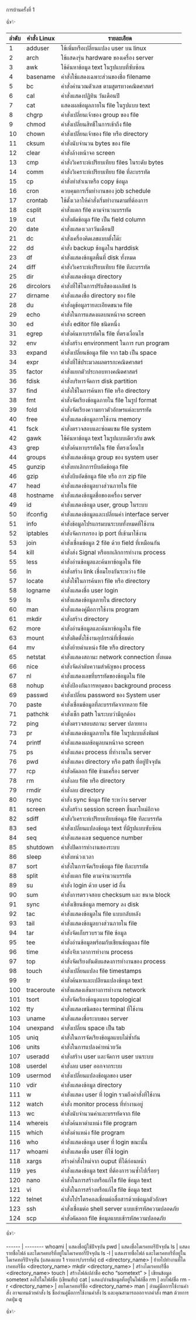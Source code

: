 การบ้านครั้งที่ 1

:+1::sparkles:

ลำดับ   |   คำสั่ง Linux   |   รายละเอียด
------ | ------------- | -------
1   |  adduser	|  ใช้เพิ่มหรือเปลี่ยนแปลง user บน linux
2   |  arch	|  ใช้แสดงรุ่น hardware ของเครื่อง server
3   |	 awk	 |  ใช้ค้นหาข้อมูล text ในรูปแบบที่ซับซ้อน
4   |	 basename	 |  คำสั่งใช้แสดงเฉพาะส่วนของชื่อ filename
5   |  bc	|  คำสั่งคำนวณตัวเลข ตามสูตรทางคณิตศาสตร์ 
6   |  cal	 |  คำสั่งแสดงปฏิทิน วันเดือนปี 
7   |	 cat	 |  แสดงผลข้อมูลภายใน file ในรูปแบบ text
8   |	 chgrp	 |  คำสั่งเปลี่ยนเจ้าของ group ของ file
9   |	 chmod	 |  คำสั่งเปลี่ยนสิทธิ์ในการเข้าถึง file
10  |  chown	 |  คำสั่งเปลี่ยนเจ้าของ file หรือ directory
11  |	 cksum	 |  คำสั่งนับจำนวน bytes ของ file
12  |	 clear	 |  คำสั่งล้างหน้าจอ screen
13  |	 cmp	 | คำสั่งวิเคราะห์เปรียบเทียบ files ในระดับ bytes
14  |	 comm	|  คำสั่งวิเคราะห์เปรียบเทียบ file ที่ละบรรทัด
15  |	 cp	|  คำสั่งทำสำเนาหรือ copy ข้อมูล
16  |	 cron	|  ควบคุมการเริ่มทำงานของ job schedule
17  |	 crontab	 |  ใช้ตั้งเวลาให้คำสั่งเริ่มทำงานตามที่ต้องการ
18  |	 csplit	|  คำสั่งแตก file ตามจำนวนบรรทัด
19  |	 cut	 | คำสั่งตัดข้อมูล file เป็น field column
20  |	 date	|  คำสั่งแสดงเวลาวันเดือนปี 
21  |	 dc	|  คำสั่งเครื่องคิดเลขแบบตั้งโต๊ะ
22  |	 dd	|  คำสั่ง backup ข้อมูลใน harddisk
23  |	 df	|  คำสั่งแสดงข้อมูลพื้นที่ disk ทั้งหมด
24  |	 diff	|  คำสั่งวิเคราะห์เปรียบเทียบ file ทีละบรรทัด
25  |	 dir	 |  คำสั่งแสดงข้อมูล directory
26  |	 dircolors	 |  คำสั่งที่ใช้ในการปรับสีของผลลัพธ์ ls
27  |	 dirname	 |  คำสั่งแสดงชื่อ directory ของ file
28  |	 du	|  คำสั่งดูข้อมูลรายละเอียดขนาด file
29  |	 echo	|  คำสั่งในการแสดงผลบนหน้าจอ screen
30  |	 ed	|  คำสั่ง editor file ชนิดหนึ่ง
31  |	 egrep	| คำสั่งค้นหาบรรทัดใน file ที่ตรงเงื่อนไข
32  |	 env	| คำสั่งสร้าง environment ในการ run program
33  |	 expand	| คำสั่งเปลี่ยนข้อมูล file จาก tab เป็น space
34  |	expr	|  คำสั่งที่ใช้ประมวลผลตรรกะคณิตศาสตร์ 
35  |	factor	|  คำสั่งแยกตัวประกอบทางคณิตศาสตร์ 
36  |	fdisk | คำสั่งบริหารจัดการ disk partition
37  |	find	|  คำสั่งใช้ในการค้นหา file หรือ directory
38  |	fmt	| คำสั่งจัดเรียงข้อมูลภายใน file ในรูป format
39  |	fold	|  คำสั่งจัดเรียงความยาวตัวอักษรแต่ละบรรทัด
40  |	free	|  คำสั่งแสดงข้อมูลการใช้งาน memory
41  |	fsck	|  คำสั่งตรวจสอบและซ่อมแซม file system
42  |	gawk	|  ใช้ค้นหาข้อมูล text ในรูปแบบเดียวกับ awk
43  |	grep	|  คำสั่งค้นหาบรรทัดใน file ที่ตรงเงื่อนไข
44  |	groups	|  คำสั่งแสดงข้อมูล group ของ system user
45  |	gunzip	|  คำสั่งยกเลิกการบีบอัดข้อมูล file
46  |	gzip	|  คำสั่งบีบอัดข้อมูล file หรือ การ zip file
47  |	head	|  คำสั่งแสดงข้อมูลบางส่วนภายใน file
48  |	hostname	|  คำสั่งแสดงข้อมูลชื่อของเครื่อง server
49  |	id	|  คำสั่งแสดงข้อมูล user, group ในระบบ
50  |	ifconfig	|  คำสั่งแสดงข้อมูลและเปลี่ยนค่า interface server
51  |	info	|  คำสั่งข้อมูลโปรแกรมบนระบบทั้งหมดที่ใช้งาน
52  |	iptables	|  คำสั่งจัดการกรอง ip port ที่เข้ามาใช้งาน
53  |	join	|  คำสั่งเชื่อมข้อมูล 2 file ด้วย field ที่เหมือนกัน
54  |	kill	|  คำสั่งส่ง Signal หรือยกเลิกการทำงาน process
55  |	less	|  คำสั่งอ่านข้อมูลและค้นหาข้อมูลใน file
56  |	ln	|  คำสั่งสร้าง link เชื่อมโยงกันระหว่าง file
57  |	locate	|  คำสั่งใช้ในการค้นหา file หรือ directory
58  |	logname	 |  คำสั่งแสดงชื่อ user login
59  |	ls	|  คำสั่งแสดงข้อมูลภายใน directory
60  |	man	 | คำสั่งแสดงคู่มือการใช้งาน program
61  |	mkdir	 |  คำสั่งสร้าง directory
62  |	more	|  คำสั่งอ่านข้อมูลและค้นหาข้อมูลใน file
63  |	mount	|  คำสั่งติดตั้งใช้งานอุปกรณ์ที่เชื่อมต่อ
64  |	mv	|  คำสั่งย้ายตำแหน่ง file หรือ directory
65  |	netstat |  คำสั่งแสดงสถานะ network connection ทั้งหมด
66  |	nice	| คำสั่งจัดลำดับความสำคัญของ process
67  |	nl	|  คำสั่งแสดงเลขที่บรรทัดของข้อมูลใน file
68  |	nohup	 |  คำสั่งป้องกันการหยุดของ background process
69  |	passwd	|  คำสั่งเปลี่ยน password ของ System user
70  |	paste	 |  คำสั่งเชื่อมข้อมูลที่ละบรรทัดจากหลาย file
71  |	pathchk	|  คำสั่งเช็ก path ในระบบว่ามีถูกต้อง
72  |	ping	|  คำสั่งตรวจสอบสถานะ server ปลายทาง
73  | 	pr	|  คำสั่งแสดงข้อมูลภายใน file ในรูปแบบสิ่งพิมพ์ 
74  |	printf	|  คำสั่งแสดงผลข้อมูลบนหน้าจอ screen
75  |	ps	|  คำสั่งแสดง process ที่ทำงานใน server
76  |	pwd	 | คำสั่งแสดง directory หรือ path ที่อยู่ปัจจุบัน
77  |	rcp	 | คำสั่งคัดลอก file ข้ามเครื่อง server
78  |	rm	 | คำสั่งลบ file หรือ directory
79  |	rmdir	|  คำสั่งลบ directory
80  |	rsync	 | คำสั่ง sync ข้อมูล file ระหว่าง server
81  |	screen	|  คำสั่งสร้าง session screen ขึ้นมาใหม่อีกจอ
82  |	sdiff	 | คำสั่งวิเคราะห์เปรียบเทียบข้อมูล file ทีละบรรทัด
83  |	sed	 | คำสั่งเปลี่ยนแปลงข้อมูล text ที่มีรูปแบบซับซ้อน
84  |	seq	 | คำสั่งแสดงเลข sequence number
85  |	shutdown	|  คำสั่งปิดการทำงานของระบบ
86  |	sleep	 | คำสั่งหน่วงเวลา
87  |	sort	|  คำสั่งในการจัดเรียงข้อมูล file ทีละบรรทัด
88  |	split	 | คำสั่งแตก file ตามจำนวนบรรทัด
89  |	su	|  คำสั่ง login ด้วย user id อื่น
90  |	sum	 | คำสั่งการตรวจสอบ checksum และ ขนาด block
91  |	sync	|  คำสั่งเขียนข้อมูล memory ลง disk
92  |	tac	 | คำสั่งแสดงข้อมูลใน file แบบกลับหลัง
93  |	tail	|  คำสั่งแสดงข้อมูลบางส่วนภายใน file
94  |	tar	 |  คำสั่งจัดเก็บรวบรวม file ข้อมูล
95  |	tee	 |  คำสั่งอ่านข้อมูลพร้อมกับเขียนข้อมูลลง file
96  |	time	|  คำสั่งจับเวลาการทำงาน process
97  |	top	 |  คำสั่งจัดเรียงอันดับแสดงการทำงานของ process
98  |	touch	 | คำสั่งเปลี่ยนแปลง file timestamps
99  |	tr	|  คำสั่งค้นหาและเปลียนแปลงข้อมูล text
100 |	traceroute	|  คำสั่งแสดงเส้นทางการทำงาน network
101 |	tsort	 |  คำสั่งจัดเรียงข้อมูลแบบ topological
102 |	tty	 |  คำสั่งแสดงชนิดของ terminal ที่ใช้งาน
103 |	uname	 |  คำสั่งแสดงชื่อระบบของ server
104 |	unexpand	|  คำสั่งเปลี่ยน space เป็น tab
105 |	uniq	|  คำสั่งในการจัดเรียงข้อมูลแบบไม่ซ้ำกัน
106 |	units	 |  คำสั่งในการแปลงค่าหน่วยวัด
107 |	useradd	|  คำสั่งสร้าง user และจัดการ user บนระบบ
108 |	userdel	 |  คำสั่งลบ user ออกจากระบบ
109 |	usermod	 |  คำสั่งเปลี่ยนแปลงข้อมูลของ user
110 |	vdir	|  คำสั่งแสดงข้อมูล directory
111 |	w	 |  คำสั่งแสดง user ที่ login รวมถึงคำสั่งที่ใช้งาน
112 |	watch	 |  คำสั่ง monitor process ที่ทำงานอยู่ 
113 |	wc	|  คำสั่งนับจำนวนคำและบรรทัดจาก file
114 |	whereis	 |  คำสั่งค้นหาตำแหน่ง file program
115 |	which	 |  คำสั่งตำแหน่ง file program
116 |	who	 |  คำสั่งแสดงข้อมูล user ที่ login ขณะนั้น
117 |	whoami | คำสั่งแสดงชื่อ user ที่ใช้ login
118 |	xargs	 |  สร้างคำสั่งใหม่จาก ouput ที่ได้ก่อนหน้า
119 |	yes	 |  คำสั่งแสดงข้อมูล text ที่ต้องการวนซ้ำไปเรื่อยๆ
120 |	nano	|  คำสั่งในการสร้างหรือแก้ไข file ข้อมูล text
121 |	vi	|  คำสั่งในการสร้างหรือแก้ไข file ข้อมูล text
122 |	telnet	|  คำสั่งโปรโตรคอลเชื่อมต่อสื่อสารด้วยข้อมูลตัวอักษร
123 |	ssh	 |  คำสั่งเชื่อมต่อ shell server แบบเข้ารหัสความปลอดภัย
124 |	scp	 |  คำสั่งคัดลอก file ข้อมูลแบบเข้ารหัสความปลอดภัย



:+1::sparkles:

------ | --------
whoami | แสดงชื่อผู้ใช้ปัจจุบัน
pwd | แสดงชื่อไดเรคทอรีปัจจุบัน
ls | แสดงรายชื่อไฟล์ และไดเรคทอรีที่อยู่ในไดเรคทอรีปัจจุบัน
ls -l | แสดงรายชื่อไฟล์ และไดเรคทอรีที่อยู่ในไดเรคทอรีปัจจุบัน (แสดงแบบ 1 รายการ/บรรทัด)
cd <directory_name> | ย้ายไปทำงานที่ไดเรคทอรีชื่อ <directory_name>
mkdir <directory_name> | สร้างไดเรคทอรีชื่อ <directory_name>
touch <filename> | สร้างไฟล์เปล่าชื่อ <filename>
echo “sometext” > <filename> | เขียนข้อมูล sometext ลงไปในไฟล์ชื่อ <filename> (เขียนทับ)
cat <filename> | แสดง/อ่านข้อมูลที่อยู่ในไฟล์ชื่อ <filename>
rm <filename> | ลบไฟล์ชื่อ <filename>
rm -r <directory_name> | ลบไดเรคทอรีชื่อ <directory_name>
man <command> | อ่านคู่มือการใช้งานคำสั่ง <command> อาจแทนด้วยคำสั่ง ls ชื่ออ่านคู่มือการใช้งานคำสั่ง ls และคุณสามารถออกจากคำสั่ง man ด้วยการกดปุ่ม q
  
:+1::sparkles:
